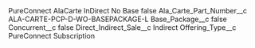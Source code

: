 <?xml version="1.0" encoding="UTF-8"?>
<CustomMetadata xmlns="http://soap.sforce.com/2006/04/metadata" xmlns:xsi="http://www.w3.org/2001/XMLSchema-instance" xmlns:xsd="http://www.w3.org/2001/XMLSchema">
    <label>PureConnect AlaCarte InDirect No Base</label>
    <protected>false</protected>
    <values>
        <field>Ala_Carte_Part_Number__c</field>
        <value xsi:type="xsd:string">ALA-CARTE-PCP-D-WO-BASEPACKAGE-L</value>
    </values>
    <values>
        <field>Base_Package__c</field>
        <value xsi:type="xsd:boolean">false</value>
    </values>
    <values>
        <field>Concurrent__c</field>
        <value xsi:type="xsd:boolean">false</value>
    </values>
    <values>
        <field>Direct_Indirect_Sale__c</field>
        <value xsi:type="xsd:string">Indirect</value>
    </values>
    <values>
        <field>Offering_Type__c</field>
        <value xsi:type="xsd:string">PureConnect Subscription</value>
    </values>
</CustomMetadata>
